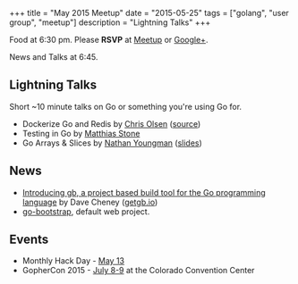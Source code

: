 +++
title = "May 2015 Meetup"
date = "2015-05-25"
tags = ["golang", "user group", "meetup"]
description = "Lightning Talks"
+++

Food at 6:30 pm. Please **RSVP** at [Meetup](https://www.meetup.com/startupedmonton/events/qfwsfhythbhc/) or [Google+](https://plus.google.com/events/cojrq2q988n3h4lle2fhl3naj4s?authkey=CM3pxoS3lOPDJw).

News and Talks at 6:45.

## Lightning Talks

Short ~10 minute talks on Go or something you're using Go for.

* Dockerize Go and Redis by [Chris Olsen](https://twitter.com/chrisolsen) ([source](https://github.com/chrisolsen/answer-to-life))
* Testing in Go by [Matthias Stone](https://twitter.com/MatthiasStone)
* Go Arrays & Slices by [Nathan Youngman](https://twitter.com/nathany) ([slides](https://speakerdeck.com/nathany/go-arrays-and-slices))

## News 

* [Introducing gb, a project based build tool for the Go programming language](https://dave.cheney.net/2015/05/12/introducing-gb) by Dave Cheney ([getgb.io](http://getgb.io/))
* [go-bootstrap](http://go-bootstrap.io/), default web project.

## Events

* Monthly Hack Day - [May 13](https://www.meetup.com/startupedmonton/events/221890326/)
* GopherCon 2015 - [July 8-9](https://www.gophercon.com/) at the Colorado Convention Center
